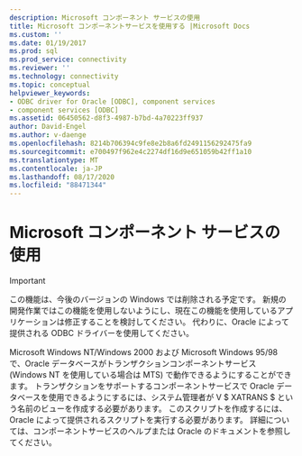 ```yaml
---
description: Microsoft コンポーネント サービスの使用
title: Microsoft コンポーネントサービスを使用する |Microsoft Docs
ms.custom: ''
ms.date: 01/19/2017
ms.prod: sql
ms.prod_service: connectivity
ms.reviewer: ''
ms.technology: connectivity
ms.topic: conceptual
helpviewer_keywords:
- ODBC driver for Oracle [ODBC], component services
- component services [ODBC]
ms.assetid: 06450562-d8f3-4987-b7bd-4a70223ff937
author: David-Engel
ms.author: v-daenge
ms.openlocfilehash: 8214b706394c9fe8e2b8a6fd2491156292475fa9
ms.sourcegitcommit: e700497f962e4c2274df16d9e651059b42ff1a10
ms.translationtype: MT
ms.contentlocale: ja-JP
ms.lasthandoff: 08/17/2020
ms.locfileid: "88471344"
---
```

# <a name="using-microsoft-component-services"></a>Microsoft コンポーネント サービスの使用
> [!IMPORTANT]  
>  この機能は、今後のバージョンの Windows では削除される予定です。 新規の開発作業ではこの機能を使用しないようにし、現在この機能を使用しているアプリケーションは修正することを検討してください。 代わりに、Oracle によって提供される ODBC ドライバーを使用してください。  
  
 Microsoft Windows NT/Windows 2000 および Microsoft Windows 95/98 で、Oracle データベースがトランザクションコンポーネントサービス (Windows NT を使用している場合は MTS) で動作できるようにすることができます。 トランザクションをサポートするコンポーネントサービスで Oracle データベースを使用できるようにするには、システム管理者が V $ XATRANS $ という名前のビューを作成する必要があります。 このスクリプトを作成するには、Oracle によって提供されるスクリプトを実行する必要があります。 詳細については、コンポーネントサービスのヘルプまたは Oracle のドキュメントを参照してください。
